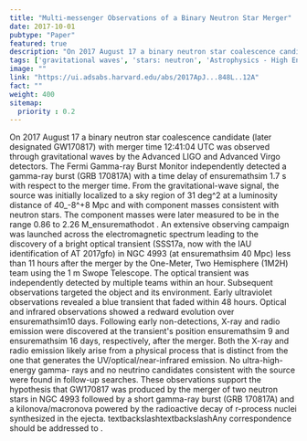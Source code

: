 ```yaml
---
title: "Multi-messenger Observations of a Binary Neutron Star Merger"
date: 2017-10-01
pubtype: "Paper"
featured: true
description: "On 2017 August 17 a binary neutron star coalescence candidate (later designated GW170817) with merger time 12:41:04 UTC was observed through gravitational waves by the Advanced LIGO and Advanced Virgo detectors. The Fermi Gamma-ray Burst Monitor independently detected a gamma-ray burst (GRB 170817A) with a time delay of ensuremathsim 1.7 s with respect to the merger time. From the gravitational-wave signal, the source was initially localized to a sky region of 31 deg^2 at a luminosity distance of 40_-8^+8 Mpc and with component masses consistent with neutron stars. The component masses were later measured to be in the range 0.86 to 2.26 M_ensuremathodot . An extensive observing campaign was launched across the electromagnetic spectrum leading to the discovery of a bright optical transient (SSS17a, now with the IAU identification of AT 2017gfo) in NGC 4993 (at ensuremathsim 40 Mpc) less than 11 hours after the merger by the One-Meter, Two Hemisphere (1M2H) team using the 1 m Swope Telescope. The optical transient was independently detected by multiple teams within an hour. Subsequent observations targeted the object and its environment. Early ultraviolet observations revealed a blue transient that faded within 48 hours. Optical and infrared observations showed a redward evolution over ensuremathsim10 days. Following early non-detections, X-ray and radio emission were discovered at the transient's position ensuremathsim 9 and ensuremathsim 16 days, respectively, after the merger. Both the X-ray and radio emission likely arise from a physical process that is distinct from the one that generates the UV/optical/near-infrared emission. No ultra-high-energy gamma- rays and no neutrino candidates consistent with the source were found in follow-up searches. These observations support the hypothesis that GW170817 was produced by the merger of two neutron stars in NGC 4993 followed by a short gamma-ray burst (GRB 170817A) and a kilonova/macronova powered by the radioactive decay of r-process nuclei synthesized in the ejecta. textbackslashtextbackslashAny correspondence should be addressed to ."
tags: ['gravitational waves', 'stars: neutron', 'Astrophysics - High Energy Astrophysical Phenomena', 'General Relativity and Quantum Cosmology']
image: ""
link: "https://ui.adsabs.harvard.edu/abs/2017ApJ...848L..12A"
fact: ""
weight: 400
sitemap:
  priority : 0.2
---
```


On 2017 August 17 a binary neutron star coalescence candidate (later designated GW170817) with merger time 12:41:04 UTC was observed through gravitational waves by the Advanced LIGO and Advanced Virgo detectors. The Fermi Gamma-ray Burst Monitor independently detected a gamma-ray burst (GRB 170817A) with a time delay of ensuremathsim 1.7 s with respect to the merger time. From the gravitational-wave signal, the source was initially localized to a sky region of 31 deg^2 at a luminosity distance of 40_-8^+8 Mpc and with component masses consistent with neutron stars. The component masses were later measured to be in the range 0.86 to 2.26 M_ensuremathodot . An extensive observing campaign was launched across the electromagnetic spectrum leading to the discovery of a bright optical transient (SSS17a, now with the IAU identification of AT 2017gfo) in NGC 4993 (at ensuremathsim 40 Mpc) less than 11 hours after the merger by the One-Meter, Two Hemisphere (1M2H) team using the 1 m Swope Telescope. The optical transient was independently detected by multiple teams within an hour. Subsequent observations targeted the object and its environment. Early ultraviolet observations revealed a blue transient that faded within 48 hours. Optical and infrared observations showed a redward evolution over ensuremathsim10 days. Following early non-detections, X-ray and radio emission were discovered at the transient's position ensuremathsim 9 and ensuremathsim 16 days, respectively, after the merger. Both the X-ray and radio emission likely arise from a physical process that is distinct from the one that generates the UV/optical/near-infrared emission. No ultra-high-energy gamma- rays and no neutrino candidates consistent with the source were found in follow-up searches. These observations support the hypothesis that GW170817 was produced by the merger of two neutron stars in NGC 4993 followed by a short gamma-ray burst (GRB 170817A) and a kilonova/macronova powered by the radioactive decay of r-process nuclei synthesized in the ejecta. textbackslashtextbackslashAny correspondence should be addressed to .
